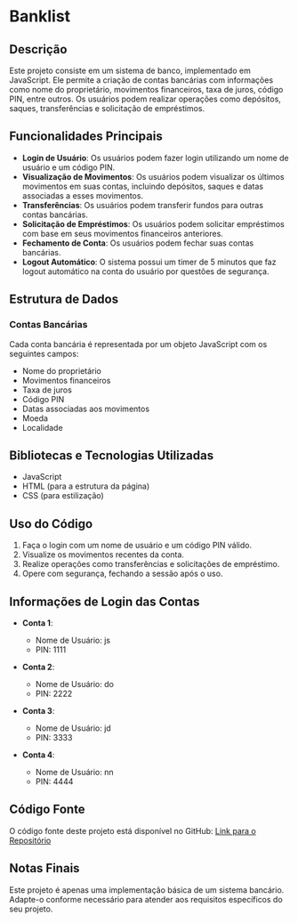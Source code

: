 # Banklist

## Descrição

Este projeto consiste em um sistema de banco, implementado em JavaScript. Ele permite a criação de contas bancárias com informações como nome do proprietário, movimentos financeiros, taxa de juros, código PIN, entre outros. Os usuários podem realizar operações como depósitos, saques, transferências e solicitação de empréstimos.

## Funcionalidades Principais

- **Login de Usuário**: Os usuários podem fazer login utilizando um nome de usuário e um código PIN.
- **Visualização de Movimentos**: Os usuários podem visualizar os últimos movimentos em suas contas, incluindo depósitos, saques e datas associadas a esses movimentos.
- **Transferências**: Os usuários podem transferir fundos para outras contas bancárias.
- **Solicitação de Empréstimos**: Os usuários podem solicitar empréstimos com base em seus movimentos financeiros anteriores.
- **Fechamento de Conta**: Os usuários podem fechar suas contas bancárias.
- **Logout Automático**: O sistema possui um timer de 5 minutos que faz logout automático na conta do usuário por questões de segurança.

## Estrutura de Dados

### Contas Bancárias

Cada conta bancária é representada por um objeto JavaScript com os seguintes campos:

- Nome do proprietário
- Movimentos financeiros
- Taxa de juros
- Código PIN
- Datas associadas aos movimentos
- Moeda
- Localidade

## Bibliotecas e Tecnologias Utilizadas

- JavaScript
- HTML (para a estrutura da página)
- CSS (para estilização)

## Uso do Código

1. Faça o login com um nome de usuário e um código PIN válido.
2. Visualize os movimentos recentes da conta.
3. Realize operações como transferências e solicitações de empréstimo.
4. Opere com segurança, fechando a sessão após o uso.

## Informações de Login das Contas

- **Conta 1**:

  - Nome de Usuário: js
  - PIN: 1111

- **Conta 2**:

  - Nome de Usuário: do
  - PIN: 2222

- **Conta 3**:

  - Nome de Usuário: jd
  - PIN: 3333

- **Conta 4**:
  - Nome de Usuário: nn
  - PIN: 4444

## Código Fonte

O código fonte deste projeto está disponível no GitHub: [Link para o Repositório](https://github.com/diegoo237/Banklist)

## Notas Finais

Este projeto é apenas uma implementação básica de um sistema bancário. Adapte-o conforme necessário para atender aos requisitos específicos do seu projeto.
